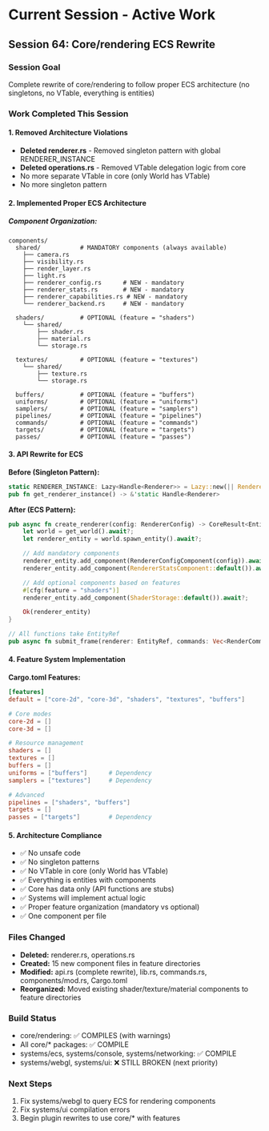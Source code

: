 # Current Session - Active Work

## Session 64: Core/rendering ECS Rewrite

### Session Goal
Complete rewrite of core/rendering to follow proper ECS architecture (no singletons, no VTable, everything is entities)

### Work Completed This Session

#### 1. Removed Architecture Violations
- **Deleted renderer.rs** - Removed singleton pattern with global RENDERER_INSTANCE
- **Deleted operations.rs** - Removed VTable delegation logic from core
- No more separate VTable in core (only World has VTable)
- No more singleton pattern

#### 2. Implemented Proper ECS Architecture

##### Component Organization:
```
components/
  shared/           # MANDATORY components (always available)
    ├── camera.rs
    ├── visibility.rs
    ├── render_layer.rs
    ├── light.rs
    ├── renderer_config.rs      # NEW - mandatory
    ├── renderer_stats.rs       # NEW - mandatory
    ├── renderer_capabilities.rs # NEW - mandatory
    └── renderer_backend.rs     # NEW - mandatory

  shaders/          # OPTIONAL (feature = "shaders")
    └── shared/
        ├── shader.rs
        ├── material.rs
        └── storage.rs

  textures/         # OPTIONAL (feature = "textures")
    └── shared/
        ├── texture.rs
        └── storage.rs

  buffers/          # OPTIONAL (feature = "buffers")
  uniforms/         # OPTIONAL (feature = "uniforms")
  samplers/         # OPTIONAL (feature = "samplers")
  pipelines/        # OPTIONAL (feature = "pipelines")
  commands/         # OPTIONAL (feature = "commands")
  targets/          # OPTIONAL (feature = "targets")
  passes/           # OPTIONAL (feature = "passes")
```

#### 3. API Rewrite for ECS

**Before (Singleton Pattern):**
```rust
static RENDERER_INSTANCE: Lazy<Handle<Renderer>> = Lazy::new(|| Renderer::new());
pub fn get_renderer_instance() -> &'static Handle<Renderer>
```

**After (ECS Pattern):**
```rust
pub async fn create_renderer(config: RendererConfig) -> CoreResult<Entity> {
    let world = get_world().await?;
    let renderer_entity = world.spawn_entity().await?;

    // Add mandatory components
    renderer_entity.add_component(RendererConfigComponent(config)).await?;
    renderer_entity.add_component(RendererStatsComponent::default()).await?;

    // Add optional components based on features
    #[cfg(feature = "shaders")]
    renderer_entity.add_component(ShaderStorage::default()).await?;

    Ok(renderer_entity)
}

// All functions take EntityRef
pub async fn submit_frame(renderer: EntityRef, commands: Vec<RenderCommand>) -> CoreResult<()>
```

#### 4. Feature System Implementation

**Cargo.toml Features:**
```toml
[features]
default = ["core-2d", "core-3d", "shaders", "textures", "buffers"]

# Core modes
core-2d = []
core-3d = []

# Resource management
shaders = []
textures = []
buffers = []
uniforms = ["buffers"]      # Dependency
samplers = ["textures"]     # Dependency

# Advanced
pipelines = ["shaders", "buffers"]
targets = []
passes = ["targets"]        # Dependency
```

#### 5. Architecture Compliance

- ✅ No unsafe code
- ✅ No singleton patterns
- ✅ No VTable in core (only World has VTable)
- ✅ Everything is entities with components
- ✅ Core has data only (API functions are stubs)
- ✅ Systems will implement actual logic
- ✅ Proper feature organization (mandatory vs optional)
- ✅ One component per file

### Files Changed
- **Deleted:** renderer.rs, operations.rs
- **Created:** 15 new component files in feature directories
- **Modified:** api.rs (complete rewrite), lib.rs, commands.rs, components/mod.rs, Cargo.toml
- **Reorganized:** Moved existing shader/texture/material components to feature directories

### Build Status
- core/rendering: ✅ COMPILES (with warnings)
- All core/* packages: ✅ COMPILE
- systems/ecs, systems/console, systems/networking: ✅ COMPILE
- systems/webgl, systems/ui: ❌ STILL BROKEN (next priority)

### Next Steps
1. Fix systems/webgl to query ECS for rendering components
2. Fix systems/ui compilation errors
3. Begin plugin rewrites to use core/* with features